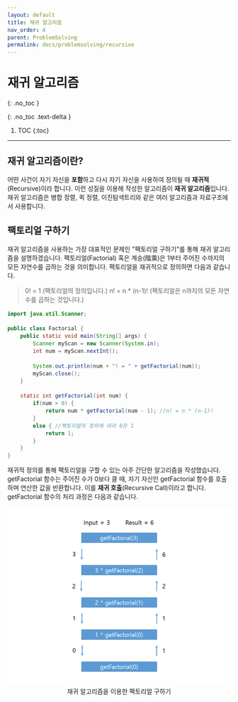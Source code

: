 ```yaml
---
layout: default
title: 재귀 알고리즘
nav_order: 4
parent: ProblemSolving
permalink: docs/problemsolving/recursive
---
```


# 재귀 알고리즘   
{: .no_toc }

{: .no_toc .text-delta }

1. TOC
{:toc}

---

## 재귀 알고리즘이란?
어떤 사건이 자기 자신을 **포함**하고 다시 자기 자신을 사용하여 정의될 때 **재귀적**(Recursive)이라 합니다. 이런 성질을 이용해 작성한 알고리즘이 **재귀 알고리즘**입니다. 재귀 알고리즘은 병합 정렬, 퀵 정렬, 이진탐색트리와 같은 여러 알고리즘과 자료구조에서 사용합니다.

## 팩토리얼 구하기
재귀 알고리즘을 사용하는 가장 대표적인 문제인 "팩토리얼 구하기"를 통해 재귀 알고리즘을 설명하겠습니다. 팩토리얼(Factorial) 혹은 계승(階乘)은 1부터 주어진 수까지의 모든 자연수를 곱하는 것을 의미합니다. 팩토리얼을 재귀적으로 정의하면 다음과 같습니다.

> 0! = 1 (팩토리얼의 정의입니다.)
> n! = n * (n-1)! (팩토리얼은 n까지의 모든 자연수를 곱하는 것입니다.)


```java
import java.util.Scanner;

public class Factorial {
    public static void main(String[] args) {
        Scanner myScan = new Scanner(System.in);
        int num = myScan.nextInt();

        System.out.println(num + "! = " + getFactorial(num));
        myScan.close();
    }

    static int getFactorial(int num) {
        if(num > 0) {
            return num * getFactorial(num - 1); //n! = n * (n-1)!
        }
        else { //팩토리얼의 정의에 따라 0은 1
            return 1;
        }
    }
}
```

재귀적 정의를 통해 팩토리얼을 구할 수 있는 아주 간단한 알고리즘을 작성했습니다. getFactorial 함수는 주어진 수가 0보다 클 때, 자기 자신인 getFactorial 함수를 호출하며 연산한 값을 반환합니다. 이를 **재귀 호출**(Recursive Call)이라고 합니다. getFactorial 함수의 처리 과정은 다음과 같습니다.

<p align="center">
  <img src="/docs/images/Factorial.png" alt="팩토리얼 알고리즘"/><br/>
  재귀 알고리즘을 이용한 팩토리얼 구하기
</p>